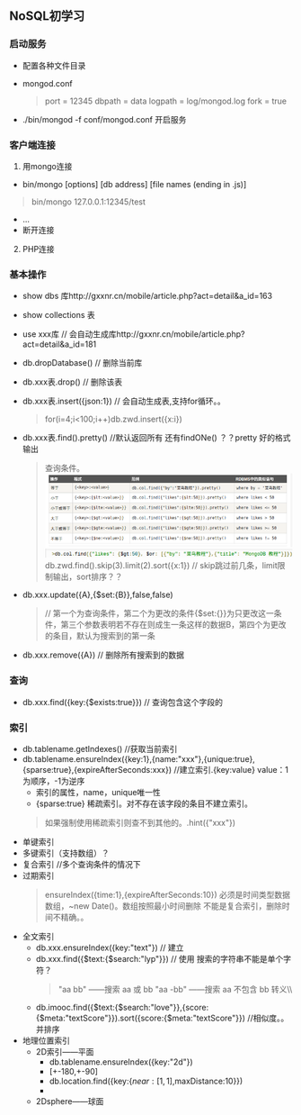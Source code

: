 ## NoSQL初学习
### 启动服务
- 配置各种文件目录
- mongod.conf
	> port = 12345
	> dbpath = data
	> logpath = log/mongod.log
	> fork = true

- ./bin/mongod -f conf/mongod.conf 开启服务
### 客户端连接
1. 用mongo连接
  -  bin/mongo [options] [db address] [file names (ending in .js)]
  > bin/mongo 127.0.0.1:12345/test
  - ...
  - 断开连接

2. PHP连接

### 基本操作
- show dbs 库http://gxxnr.cn/mobile/article.php?act=detail&a_id=163
- show collections 表
- use xxx库  // 会自动生成库http://gxxnr.cn/mobile/article.php?act=detail&a_id=181
- db.dropDatabase() // 删除当前库
- db.xxx表.drop() // 删除该表
- db.xxx表.insert({json:1})  // 会自动生成表,支持for循环。。
	> for(i=4;i<100;i++)db.zwd.insert({x:i})
- db.xxx表.find().pretty() //默认返回所有 还有findONe() ？？pretty 好的格式输出
    > 查询条件。![mongo-tiaojian.png](./resource/img/mongo-tiaojian.png)
	> ![mongo-multitiaojian.png](./resource/img/mongo-multitiaojian.png)
	>  db.zwd.find().skip(3).limit(2).sort({x:1}) // skip跳过前几条，limit限制输出，sort排序？？

- db.xxx.update({A},{$set:{B}},false,false)
	> // 第一个为查询条件，第二个为更改的条件{$set:{}}为只更改这一条件，第三个参数表明若不存在则成生一条这样的数据B，第四个为更改的条目，默认为搜索到的第一条
- db.xxx.remove({A}) // 删除所有搜索到的数据

### 查询
- db.xxx.find({key:{$exists:true}}) // 查询包含这个字段的

### 索引
- db.tablename.getIndexes() //获取当前索引
- db.tablename.ensureIndex({key:1},{name:"xxx"},{unique:true},{sparse:true},{expireAfterSeconds:xxx}) //建立索引.{key:value} value：1为顺序，-1为逆序
	- 	索引的属性，name，unique唯一性
	- 	{sparse:true} 稀疏索引。对不存在该字段的条目不建立索引。
	>   如果强制使用稀疏索引则查不到其他的。.hint({"xxx"})
- 单键索引
- 多键索引（支持数组）？
- 复合索引 //多个查询条件的情况下
- 过期索引
	>	ensureIndex({time:1},{expireAfterSeconds:10})
	>	必须是时间类型数据数组，~new Date()。数组按照最小时间删除
	>	不能是复合索引，删除时间不精确。。
- 全文索引
	-	db.xxx.ensureIndex({key:"text"}) // 建立
	-	db.xxx.find({$text:{$search:"lyp"}}) // 使用 搜索的字符串不能是单个字符？
		> "aa bb" ——搜索 aa 或 bb
		> "aa -bb" ——搜索 aa 不包含 bb
		> 转义\\\\
	-	db.imooc.find({$text:{$search:"love"}},{score:{$meta:"textScore"}}).sort({score:{$meta:"textScore"}}) //相似度。。并排序
- 地理位置索引
	- 	2D索引——平面
		- 	db.tablename.ensureIndex({key:"2d"})
		- 	[+-180,+-90]
		- 	db.location.find({key:{$near:[1,1],$maxDistance:10}})
		- 	
	- 	2Dsphere——球面
